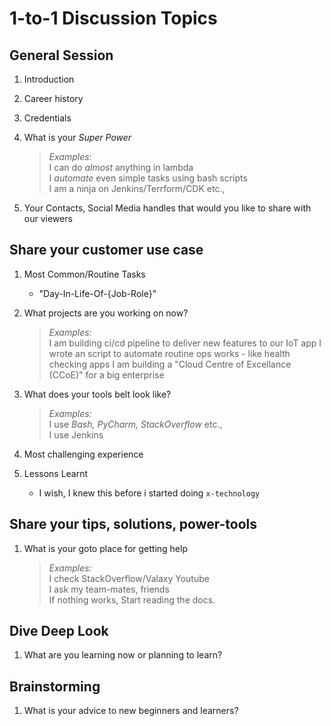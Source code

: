 # 1-to-1 Discussion Topics

## General Session

1. Introduction
1. Career history
1. Credentials
1. What is your _Super Power_

   > _Examples:_  
   > I can do _almost_ anything in lambda  
   > I _automate_ even simple tasks using bash scripts  
   > I am a ninja on Jenkins/Terrform/CDK etc.,

1. Your Contacts, Social Media handles that would you like to share with our viewers

## Share your customer use case

1. Most Common/Routine Tasks
   - "Day-In-Life-Of-{Job-Role}"
1. What projects are you working on now?

   > _Examples:_  
   > I am building ci/cd pipeline to deliver new features to our IoT app
   > I wrote an script to automate routine ops works - like health checking apps
   > I am building a "Cloud Centre of Excellance (CCoE)" for a big enterprise

1. What does your tools belt look like?

   > _Examples:_  
   > I use _Bash, PyCharm, StackOverflow_ etc.,  
   > I use Jenkins

1. Most challenging experience
1. Lessons Learnt
   - I wish, I knew this before i started doing `x-technology`

## Share your tips, solutions, power-tools

1. What is your goto place for getting help

   > _Examples:_  
   > I check StackOverflow/Valaxy Youtube  
   > I ask my team-mates, friends  
   > If nothing works, Start reading the docs.

## Dive Deep Look

1. What are you learning now or planning to learn?

## Brainstorming

1. What is your advice to new beginners and learners?
